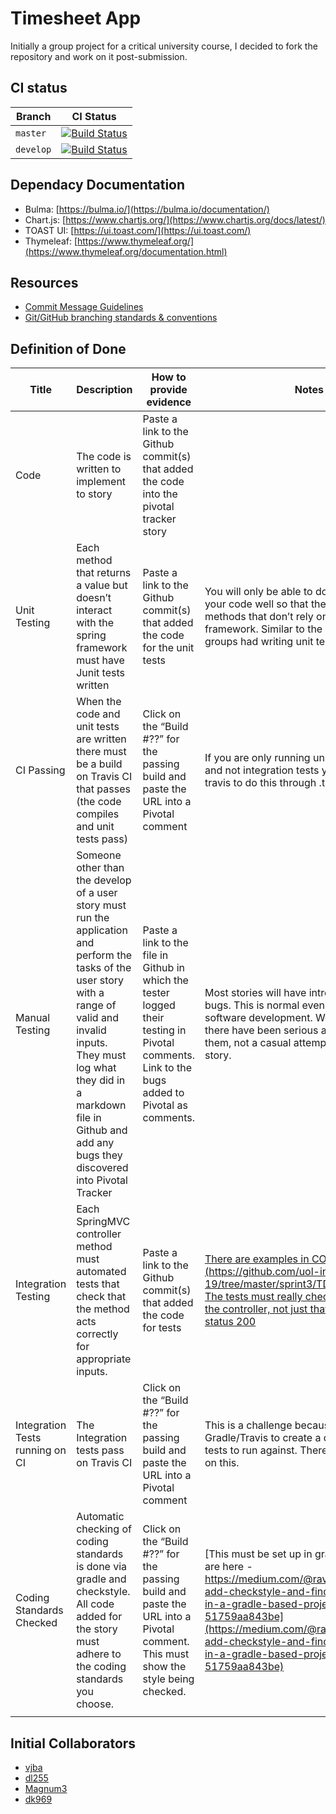 
# Timesheet App

Initially a group project for a critical university course, I decided to fork the repository and work on it post-submission.

## CI status

| Branch    | CI Status                                                                                                                                                             |
| --------- | --------------------------------------------------------------------------------------------------------------------------------------------------------------------- |
| `master`  | [![Build Status](https://travis-ci.com/moa38/Timesheet-App.svg?token=Wvq1gJxzi2Ju4qdjqBTA&branch=master)](https://travis-ci.com/moa38/Timesheet-App)  |
| `develop` | [![Build Status](https://travis-ci.com/moa38/Timesheet-App.svg?token=Wvq1gJxzi2Ju4qdjqBTA&branch=develop)](https://travis-ci.com/moa38/Timesheet-App) |

## Dependacy Documentation

- Bulma: [https://bulma.io/](https://bulma.io/documentation/)
- Chart.js: [https://www.chartjs.org/](https://www.chartjs.org/docs/latest/)
- TOAST UI: [https://ui.toast.com/](https://ui.toast.com/)
- Thymeleaf: [https://www.thymeleaf.org/](https://www.thymeleaf.org/documentation.html)

## Resources

 - [Commit Message Guidelines](https://gist.github.com/robertpainsi/b632364184e70900af4ab688decf6f53#a-properly-formed-git-commit-subject-line-should-always-be-able-to-complete-the-following-sentence)
 - [Git/GitHub branching standards & conventions ](https://gist.github.com/digitaljhelms/4287848)


## Definition of Done

| Title                           | Description                                                                                                                                                                                                                                                              | How to provide evidence                                                                                                                         | Notes                                                                                                                                                                                                                                                                                                       |
| ------------------------------- | ------------------------------------------------------------------------------------------------------------------------------------------------------------------------------------------------------------------------------------------------------------------------ | ----------------------------------------------------------------------------------------------------------------------------------------------- | ----------------------------------------------------------------------------------------------------------------------------------------------------------------------------------------------------------------------------------------------------------------------------------------------------------- |
| Code                            | The code is written to implement to story                                                                                                                                                                                                                                | Paste a link to the Github commit(s) that added the code into the pivotal tracker story                                                         |                                                                                                                                                                                                                                                                                                             |
| Unit Testing                    | Each method that returns a value but doesn’t interact with the spring framework must have Junit tests written                                                                                                                                                            | Paste a link to the Github commit(s) that added the code for the unit tests                                                                     | You will only be able to do this if you design your code well so that there are classes and methods that don’t rely on the spring framework. Similar to the challenge that groups had writing unit tests for CO2012.                                                                                       |
| CI Passing                      | When the code and unit tests are written there must be a build on Travis CI that passes (the code compiles and unit tests pass)                                                                                                                                          | Click on the “Build #??” for the passing build and paste the URL into a Pivotal comment                                                       | If you are only running unit tests on Travis and not integration tests you must configure travis to do this through .travis.yml                                                                                                                                                                             |
| Manual Testing                  | Someone other than the develop of a user story must run the application and perform the tasks of the user story with a range of valid and invalid inputs. They must log what they did in a markdown file in Github and add any bugs they discovered into Pivotal Tracker | Paste a link to the file in Github in which the tester logged their testing in Pivotal comments. Link to the bugs added to Pivotal as comments. | Most stories will have introduced errors and bugs. This is normal even in professional software development. We’re looking that there have been serious attempts to find them, not a casual attempt to just “pass” the story.                                                                            |
| Integration Testing             | Each SpringMVC controller method must automated tests that check that the method acts correctly for appropriate inputs.                                                                                                                                                  | Paste a link to the Github commit(s) that added the code for tests                                                                              | [There are examples in CO2006 TDD Ex (https://github.com/uol-inf/CO2006-18-19/tree/master/sprint3/TDD_ex03_solution). The tests must really check the actions of the controller, not just that it returns a HTTP status 200](https://github.com/uol-inf/CO2006-18-19/tree/master/sprint3/TDD_ex03_solution) |
| Integration Tests running on CI | The Integration tests pass on Travis CI                                                                                                                                                                                                                                  | Click on the “Build #??” for the passing build and paste the URL into a Pivotal comment                                                       | This is a challenge because you must get Gradle/Travis to create a database for the tests to run against. There will be guidance on this.                                                                                                                                                                   |
| Coding Standards Checked        | Automatic checking of coding standards is done via gradle and checkstyle. All code added for the story must adhere to the coding standards you choose.                                                                                                                    | Click on the “Build #??” for the passing build and paste the URL into a Pivotal comment. This must show the style being checked.              | [This must be set up in gradle - instructions are here - https://medium.com/@raveensr/how-to-add-checkstyle-and-findbugs-plugins-in-a-gradle-based-project-51759aa843be](https://medium.com/@raveensr/how-to-add-checkstyle-and-findbugs-plugins-in-a-gradle-based-project-51759aa843be)                    |
|                                 |                                                                                                                                                                                                                                                                          |                       |                                                                                                                                                 |                                                                                                                                                                                                                                                                                                             |

## Initial Collaborators

* [vjba](https://github.com/vjba)
* [dl255](https://github.com/dl255)
* [Magnum3](https://github.com/Magnum3)
* [dk969](https://github.com/dk969)
